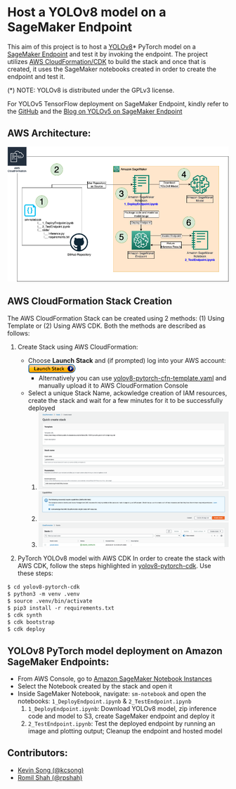 # Host a YOLOv8 model on a SageMaker Endpoint
This aim of this project is to host a [YOLOv8](https://github.com/ultralytics/ultralytics)* PyTorch model on a [SageMaker Endpoint](https://aws.amazon.com/sagemaker/) and test it by invoking the endpoint. The project utilizes [AWS CloudFormation/CDK](https://aws.amazon.com/cloudformation/) to build the stack and once that is created, it uses the SageMaker notebooks created in order to create the endpoint and test it.

(*) NOTE: YOLOv8 is distributed under the GPLv3 license.

For YOLOv5 TensorFlow deployment on SageMaker Endpoint, kindly refer to the [GitHub](https://github.com/aws-samples/host-yolov5-on-sagemaker-endpoint) and the [Blog on YOLOv5 on SageMaker Endpoint](https://aws.amazon.com/blogs/machine-learning/scale-yolov5-inference-with-amazon-sagemaker-endpoints-and-aws-lambda/)

## AWS Architecture:
![AWSArchitecture](assets/AWSArchitecture.png)

## AWS CloudFormation Stack Creation
The AWS CloudFormation Stack can be created using 2 methods: (1) Using Template or (2) Using AWS CDK. Both the methods are described as follows:

1. Create Stack using AWS CloudFormation:
    - Choose **Launch Stack** and (if prompted) log into your AWS account:
    [![Launch Stack](assets/LaunchStack.png)](https://console.aws.amazon.com/cloudformation/home#/stacks/create/review?templateURL=https://aws-blogs-artifacts-public.s3.amazonaws.com/artifacts/ML-13353/yolov8-pytorch-cfn-template.yaml)
        - Alternatively you can use [yolov8-pytorch-cfn-template.yaml](yolov8-pytorch-cfn-template.yaml) and manually upload it to AWS CloudFormation Console
    - Select a unique Stack Name, ackowledge creation of IAM resources, create the stack and wait for a few minutes for it to be successfully deployed
        1. ![Step1_StackName](assets/Step1_StackName.png)
        2. ![Step2_StackIAM](assets/Step2_StackIAM.png)
        3. ![Step3_StackSuccess](assets/Step3_StackSuccess.png)

2. PyTorch YOLOv8 model with AWS CDK
In order to create the stack with AWS CDK, follow the steps highlighted in [yolov8-pytorch-cdk](yolov8-pytorch-cdk/README.md). Use these steps:
```
$ cd yolov8-pytorch-cdk
$ python3 -m venv .venv
$ source .venv/bin/activate
$ pip3 install -r requirements.txt
$ cdk synth
$ cdk bootstrap
$ cdk deploy
```

## YOLOv8 PyTorch model deployment on Amazon SageMaker Endpoints:
- From AWS Console, go to [Amazon SageMaker Notebook Instances](https://us-east-1.console.aws.amazon.com/sagemaker/home?region=us-east-1#/notebook-instances)
- Select the Notebook created by the stack and open it
- Inside SageMaker Notebook, navigate: `sm-notebook` and open the notebooks: `1_DeployEndpoint.ipynb` & `2_TestEndpoint.ipynb`
    1. `1_DeployEndpoint.ipynb`: Download YOLOv8 model, zip inference code and model to S3, create SageMaker endpoint and deploy it
    2. `2_TestEndpoint.ipynb`: Test the deployed endpoint by running an image and plotting output; Cleanup the endpoint and hosted model

## Contributors:
- [Kevin Song (@kcsong)](kcsong@amazon.com)
- [Romil Shah (@rpshah)](rpshah@amazon.com)

